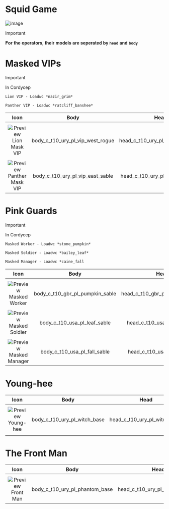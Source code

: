 # Squid Game

![image](https://github.com/user-attachments/assets/68d2573d-5eb3-421f-9aea-85ed8e385f70)

> [!IMPORTANT]
> 
> 𝐅𝐨𝐫 𝐭𝐡𝐞 𝐨𝐩𝐞𝐫𝐚𝐭𝐨𝐫𝐬, 𝐭𝐡𝐞𝐢𝐫 𝐦𝐨𝐝𝐞𝐥𝐬 𝐚𝐫𝐞 𝐬𝐞𝐩𝐞𝐫𝐚𝐭𝐞𝐝 𝐛𝐲 `𝐡𝐞𝐚𝐝` 𝐚𝐧𝐝 `𝐛𝐨𝐝𝐲`
>

 # Masked VIPs
 
 > [!IMPORTANT]
 > In Cordycep
 > 
 > `Lion VIP - Loadwc *nazir_grim*`
 >
 > `Panther VIP - Loadwc *ratcliff_banshee*`
 >

| Icon | Body | Head | Arms
| :--: | :--: | :--: | :--:
| | | | | 
| ![Preview](https://static.wikia.nocookie.net/callofduty/images/f/fa/Lion_Mask_VIP_Default_Skin_BO6.png/revision/latest?cb=20250104102427) <br>Lion Mask VIP | body_c_t10_ury_pl_vip_west_rogue | head_c_t10_ury_pl_vip_west_rogue | vm_c_t10_ury_pl_vip_west_rogue |   
| | | | | 
| ![Preview](https://static.wikia.nocookie.net/callofduty/images/0/0a/Panther_Mask_VIP_Default_Skin_BO6.png/revision/latest?cb=20250104102431) <br>Panther Mask VIP | body_c_t10_ury_pl_vip_east_sable | head_c_t10_ury_pl_vip_east_sable | vm_c_t10_ury_pl_vip_east_sable |   






 # Pink Guards

 > [!IMPORTANT]
 > In Cordycep
 > 
 > `Masked Worker - Loadwc *stone_pumpkin*`
 >
 > `Masked Soldier - Loadwc *bailey_leaf*`
 >
 >`Masked Manager - Loadwc *caine_fall`

| Icon | Body | Head | Arms
| :--: | :--: | :--: | :--:
| | | | |
| ![Preview](https://static.wikia.nocookie.net/callofduty/images/2/2e/Masked_Worker_Default_Skin_BO6.png/revision/latest?cb=20250104102430) <br>Masked Worker | body_c_t10_gbr_pl_pumpkin_sable | head_c_t10_gbr_pl_pumpkin_sable | vm_c_t10_gbr_pl_pumpkin_sable |
| | | | | 
| ![Preview](https://static.wikia.nocookie.net/callofduty/images/8/8f/Masked_Soldier_Default_Skin_BO6.png/revision/latest?cb=20250104102429) <br>Masked Soldier | body_c_t10_usa_pl_leaf_sable | head_c_t10_usa_pl_leaf_sable | vm_c_t10_usa_pl_leaf_sable |
| | | | | 
| ![Preview](https://static.wikia.nocookie.net/callofduty/images/5/53/Masked_Manager_Default_Skin_BO6.png/revision/latest?cb=20250104102428) <br>Masked Manager | body_c_t10_usa_pl_fall_sable | head_c_t10_usa_pl_fall_sable | vm_c_t10_usa_pl_fall_sable |



# Young-hee

| Icon | Body | Head | Arms
| :--: | :--: | :--: | :--:
| | | | | 
| ![Preview](https://static.wikia.nocookie.net/callofduty/images/1/19/Young-hee_Default_Skin_BO6.png/revision/latest?cb=20250104102432) <br>Young-hee | body_c_t10_ury_pl_witch_base | head_c_t10_ury_pl_witch_base | vm_c_t10_ury_pl_witch_base |
| | | | | 

# The Front Man

| Icon | Body | Head | Arms
| :--: | :--: | :--: | :--:
| | | | | 
| ![Preview](https://static.wikia.nocookie.net/callofduty/images/e/ec/Front_Man_Default_Skin_BO6.png/revision/latest?cb=20250103235851) <br>Front Man | body_c_t10_ury_pl_phantom_base | head_c_t10_ury_pl_phantom_base | vm_c_t10_ury_pl_phantom_base |
